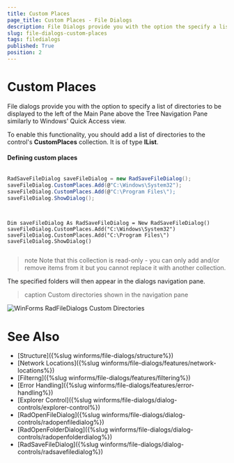 ```yaml
---
title: Custom Places
page_title: Custom Places - File Dialogs
description: File Dialogs provide you with the option the specify a list of directories displayed above the Treeview navigation.
slug: file-dialogs-custom-places
tags: filedialogs
published: True
position: 2 
---
```


#  Custom Places

File dialogs provide you with the option to specify a list of directories to be displayed to the left of the Main Pane above the Tree Navigation Pane similarly to Windows' Quick Access view.

To enable this functionality, you should add a list of directories to the control's **CustomPlaces** collection. It is of type **IList**.

#### Defining custom places


````C#

RadSaveFileDialog saveFileDialog = new RadSaveFileDialog(); 
saveFileDialog.CustomPlaces.Add(@"C:\Windows\System32");
saveFileDialog.CustomPlaces.Add(@"C:\Program Files\");
saveFileDialog.ShowDialog();
       

````
````VB.NET

Dim saveFileDialog As RadSaveFileDialog = New RadSaveFileDialog()
saveFileDialog.CustomPlaces.Add("C:\Windows\System32")
saveFileDialog.CustomPlaces.Add("C:\Program Files\")
saveFileDialog.ShowDialog()


```` 

>note Note that this collection is read-only - you can only add and/or remove items from it but you cannot replace it with another collection.

The specified folders will then appear in the dialogs navigation pane.

>caption Custom directories shown in the navigation pane

![WinForms RadFileDialogs Custom Directories](images/file-dialogs-custom-places001.png)

# See Also

* [Structure]({%slug winforms/file-dialogs/structure%})
* [Network Locations]({%slug winforms/file-dialogs/features/network-locations%})
* [Filterng]({%slug winforms/file-dialogs/features/filtering%}) 
* [Error Handling]({%slug winforms/file-dialogs/features/error-handling%})
* [Explorer Control]({%slug winforms/file-dialogs/dialog-controls/explorer-control%})
* [RadOpenFileDialog]({%slug winforms/file-dialogs/dialog-controls/radopenfiledialog%})
* [RadOpenFolderDialog]({%slug winforms/file-dialogs/dialog-controls/radopenfolderdialog%})
* [RadSaveFileDialog]({%slug winforms/file-dialogs/dialog-controls/radsavefiledialog%})
